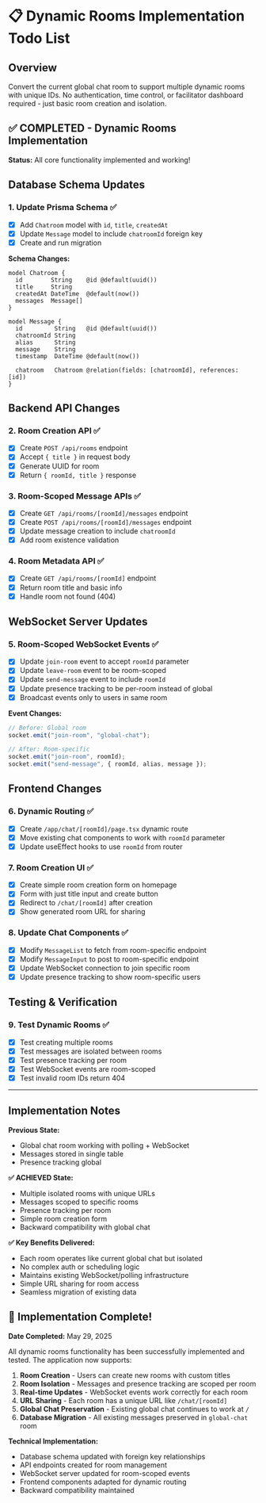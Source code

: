 # 📋 Dynamic Rooms Implementation Todo List

## Overview

Convert the current global chat room to support multiple dynamic rooms with unique IDs. No authentication, time control, or facilitator dashboard required - just basic room creation and isolation.

## ✅ COMPLETED - Dynamic Rooms Implementation

**Status:** All core functionality implemented and working!

## Database Schema Updates

### 1. Update Prisma Schema ✅

- [x] Add `Chatroom` model with `id`, `title`, `createdAt`
- [x] Update `Message` model to include `chatroomId` foreign key
- [x] Create and run migration

**Schema Changes:**

```prisma
model Chatroom {
  id        String    @id @default(uuid())
  title     String
  createdAt DateTime  @default(now())
  messages  Message[]
}

model Message {
  id         String   @id @default(uuid())
  chatroomId String
  alias      String
  message    String
  timestamp  DateTime @default(now())

  chatroom   Chatroom @relation(fields: [chatroomId], references: [id])
}
```

## Backend API Changes

### 2. Room Creation API ✅

- [x] Create `POST /api/rooms` endpoint
- [x] Accept `{ title }` in request body
- [x] Generate UUID for room
- [x] Return `{ roomId, title }` response

### 3. Room-Scoped Message APIs ✅

- [x] Create `GET /api/rooms/[roomId]/messages` endpoint
- [x] Create `POST /api/rooms/[roomId]/messages` endpoint
- [x] Update message creation to include `chatroomId`
- [x] Add room existence validation

### 4. Room Metadata API ✅

- [x] Create `GET /api/rooms/[roomId]` endpoint
- [x] Return room title and basic info
- [x] Handle room not found (404)

## WebSocket Server Updates

### 5. Room-Scoped WebSocket Events ✅

- [x] Update `join-room` event to accept `roomId` parameter
- [x] Update `leave-room` event to be room-scoped
- [x] Update `send-message` event to include `roomId`
- [x] Update presence tracking to be per-room instead of global
- [x] Broadcast events only to users in same room

**Event Changes:**

```javascript
// Before: Global room
socket.emit("join-room", "global-chat");

// After: Room-specific
socket.emit("join-room", roomId);
socket.emit("send-message", { roomId, alias, message });
```

## Frontend Changes

### 6. Dynamic Routing ✅

- [x] Create `/app/chat/[roomId]/page.tsx` dynamic route
- [x] Move existing chat components to work with `roomId` parameter
- [x] Update useEffect hooks to use `roomId` from router

### 7. Room Creation UI ✅

- [x] Create simple room creation form on homepage
- [x] Form with just title input and create button
- [x] Redirect to `/chat/[roomId]` after creation
- [x] Show generated room URL for sharing

### 8. Update Chat Components ✅

- [x] Modify `MessageList` to fetch from room-specific endpoint
- [x] Modify `MessageInput` to post to room-specific endpoint
- [x] Update WebSocket connection to join specific room
- [x] Update presence tracking to show room-specific users

## Testing & Verification

### 9. Test Dynamic Rooms ✅

- [x] Test creating multiple rooms
- [x] Test messages are isolated between rooms
- [x] Test presence tracking per room
- [x] Test WebSocket events are room-scoped
- [x] Test invalid room IDs return 404

---

## Implementation Notes

**Previous State:**

- Global chat room working with polling + WebSocket
- Messages stored in single table
- Presence tracking global

**✅ ACHIEVED State:**

- Multiple isolated rooms with unique URLs
- Messages scoped to specific rooms
- Presence tracking per room
- Simple room creation form
- Backward compatibility with global chat

**✅ Key Benefits Delivered:**

- Each room operates like current global chat but isolated
- No complex auth or scheduling logic
- Maintains existing WebSocket/polling infrastructure
- Simple URL sharing for room access
- Seamless migration of existing data

## 🎉 Implementation Complete!

**Date Completed:** May 29, 2025

All dynamic rooms functionality has been successfully implemented and tested. The application now supports:

1. **Room Creation** - Users can create new rooms with custom titles
2. **Room Isolation** - Messages and presence tracking are scoped per room
3. **Real-time Updates** - WebSocket events work correctly for each room
4. **URL Sharing** - Each room has a unique URL like `/chat/[roomId]`
5. **Global Chat Preservation** - Existing global chat continues to work at `/` 
6. **Database Migration** - All existing messages preserved in `global-chat` room

**Technical Implementation:**
- Database schema updated with foreign key relationships
- API endpoints created for room management
- WebSocket server updated for room-scoped events
- Frontend components adapted for dynamic routing
- Backward compatibility maintained


